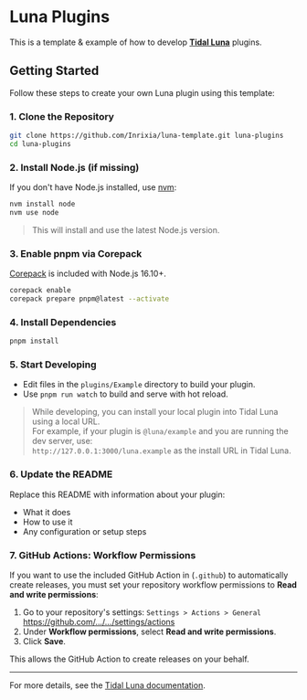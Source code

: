 # Luna Plugins

This is a template & example of how to develop **[Tidal Luna](https://github.com/Inrixia/TidaLuna)** plugins.

## Getting Started

Follow these steps to create your own Luna plugin using this template:

### 1. Clone the Repository

```sh
git clone https://github.com/Inrixia/luna-template.git luna-plugins
cd luna-plugins
```

### 2. Install Node.js (if missing)

If you don't have Node.js installed, use [nvm](https://github.com/nvm-sh/nvm):

```sh
nvm install node
nvm use node
```

> This will install and use the latest Node.js version.

### 3. Enable pnpm via Corepack

[Corepack](https://nodejs.org/api/corepack.html) is included with Node.js 16.10+.

```sh
corepack enable
corepack prepare pnpm@latest --activate
```

### 4. Install Dependencies

```sh
pnpm install
```

### 5. Start Developing

- Edit files in the `plugins/Example` directory to build your plugin.
- Use `pnpm run watch` to build and serve with hot reload.

> While developing, you can install your local plugin into Tidal Luna using a local URL.  
> For example, if your plugin is `@luna/example` and you are running the dev server, use:  
> `http://127.0.0.1:3000/luna.example` as the install URL in Tidal Luna.

### 6. Update the README

Replace this README with information about your plugin:

- What it does
- How to use it
- Any configuration or setup steps

### 7. GitHub Actions: Workflow Permissions

If you want to use the included GitHub Action in (`.github`) to automatically create releases, you must set your repository workflow permissions to **Read and write permissions**:

1. Go to your repository's settings: `Settings > Actions > General` https://github.com/.../.../settings/actions
1. Under **Workflow permissions**, select **Read and write permissions**.
1. Click **Save**.

This allows the GitHub Action to create releases on your behalf.

---

For more details, see the [Tidal Luna documentation](https://github.com/Inrixia/TidaLuna).

